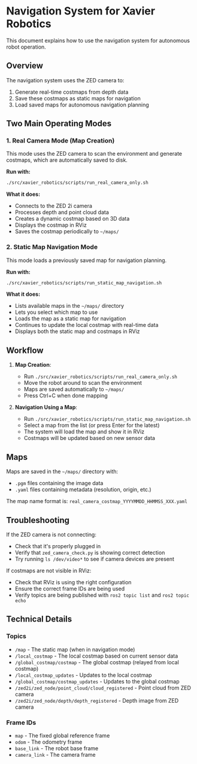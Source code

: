 # Navigation System for Xavier Robotics

This document explains how to use the navigation system for autonomous robot operation.

## Overview

The navigation system uses the ZED camera to:
1. Generate real-time costmaps from depth data
2. Save these costmaps as static maps for navigation
3. Load saved maps for autonomous navigation planning

## Two Main Operating Modes

### 1. Real Camera Mode (Map Creation)

This mode uses the ZED camera to scan the environment and generate costmaps, which are automatically saved to disk.

**Run with:**
```bash
./src/xavier_robotics/scripts/run_real_camera_only.sh
```

**What it does:**
- Connects to the ZED 2i camera
- Processes depth and point cloud data
- Creates a dynamic costmap based on 3D data
- Displays the costmap in RViz
- Saves the costmap periodically to `~/maps/`

### 2. Static Map Navigation Mode

This mode loads a previously saved map for navigation planning.

**Run with:**
```bash
./src/xavier_robotics/scripts/run_static_map_navigation.sh
```

**What it does:**
- Lists available maps in the `~/maps/` directory
- Lets you select which map to use
- Loads the map as a static map for navigation
- Continues to update the local costmap with real-time data
- Displays both the static map and costmaps in RViz

## Workflow

1. **Map Creation**:
   - Run `./src/xavier_robotics/scripts/run_real_camera_only.sh`
   - Move the robot around to scan the environment
   - Maps are saved automatically to `~/maps/`
   - Press Ctrl+C when done mapping

2. **Navigation Using a Map**:
   - Run `./src/xavier_robotics/scripts/run_static_map_navigation.sh`
   - Select a map from the list (or press Enter for the latest)
   - The system will load the map and show it in RViz
   - Costmaps will be updated based on new sensor data

## Maps

Maps are saved in the `~/maps/` directory with:
- `.pgm` files containing the image data
- `.yaml` files containing metadata (resolution, origin, etc.)

The map name format is: `real_camera_costmap_YYYYMMDD_HHMMSS_XXX.yaml`

## Troubleshooting

If the ZED camera is not connecting:
- Check that it's properly plugged in
- Verify that `zed_camera_check.py` is showing correct detection
- Try running `ls /dev/video*` to see if camera devices are present

If costmaps are not visible in RViz:
- Check that RViz is using the right configuration 
- Ensure the correct frame IDs are being used
- Verify topics are being published with `ros2 topic list` and `ros2 topic echo`

## Technical Details

### Topics

- `/map` - The static map (when in navigation mode)
- `/local_costmap` - The local costmap based on current sensor data
- `/global_costmap/costmap` - The global costmap (relayed from local costmap)
- `/local_costmap_updates` - Updates to the local costmap
- `/global_costmap/costmap_updates` - Updates to the global costmap
- `/zed2i/zed_node/point_cloud/cloud_registered` - Point cloud from ZED camera
- `/zed2i/zed_node/depth/depth_registered` - Depth image from ZED camera

### Frame IDs

- `map` - The fixed global reference frame
- `odom` - The odometry frame
- `base_link` - The robot base frame
- `camera_link` - The camera frame
